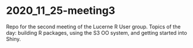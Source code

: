 # 2020_11_25-meeting3
Repo for the second meeting of the Lucerne R User group. Topics of the day: building R packages, using the S3 OO system, and getting started into Shiny.
